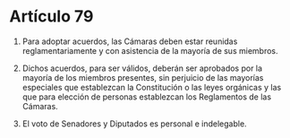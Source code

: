 # Artículo 79

1. Para adoptar acuerdos, las Cámaras deben estar reunidas reglamentariamente y con asistencia de la mayoría de sus miembros.

2. Dichos acuerdos, para ser válidos, deberán ser aprobados por la mayoría de los miembros presentes, sin perjuicio de las mayorías especiales que establezcan la Constitución o las leyes orgánicas y las que para elección de personas establezcan los Reglamentos de las Cámaras.

3. El voto de Senadores y Diputados es personal e indelegable.
